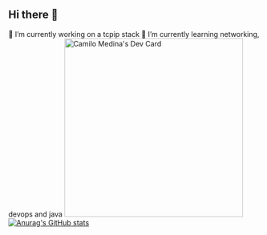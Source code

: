 ## Hi there 👋
🔭 I’m currently working on a tcpip stack
🌱 I’m currently learning networking, devops and java
<a href="https://app.daily.dev/camilomedina"><img src="https://api.daily.dev/devcards/v2/C7W2PmZsoz6Cd7E7S48UI.png?type=default&r=b0t" width="356" alt="Camilo Medina's Dev Card"/></a>
[![Anurag's GitHub stats](https://github-readme-stats.vercel.app/api?username=camilomedina28&show_icons=true)](https://github.com/anuraghazra/github-readme-stats)
<!--
**CamiloMedina28/CamiloMedina28** is a ✨ _special_ ✨ repository because its `README.md` (this file) appears on your GitHub profile.

Here are some ideas to get you started:

- 🔭 I’m currently working on ...
- 🌱 I’m currently learning ...
- 👯 I’m looking to collaborate on ...
- 🤔 I’m looking for help with ...
- 💬 Ask me about ...
- 📫 How to reach me: ...
- 😄 Pronouns: ...
- ⚡ Fun fact: ...
-->
